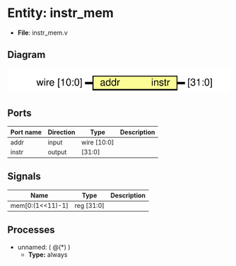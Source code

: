 
# Entity: instr_mem 
- **File**: instr_mem.v

## Diagram
![Diagram](instr_mem.svg "Diagram")
## Ports

| Port name | Direction | Type        | Description |
| --------- | --------- | ----------- | ----------- |
| addr      | input     | wire [10:0] |             |
| instr     | output    | [31:0]      |             |

## Signals

| Name             | Type       | Description |
| ---------------- | ---------- | ----------- |
| mem[0:(1<<11)-1] | reg [31:0] |             |

## Processes
- unnamed: ( @(*) )
  - **Type:** always
